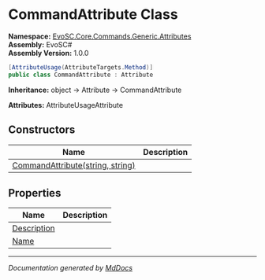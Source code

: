﻿<!--  
  <auto-generated>   
    The contents of this file were generated by a tool.  
    Changes to this file may be list if the file is regenerated  
  </auto-generated>   
-->

# CommandAttribute Class

**Namespace:** [EvoSC.Core.Commands.Generic.Attributes](../index.md)  
**Assembly:** EvoSC\#  
**Assembly Version:** 1.0.0

```csharp
[AttributeUsage(AttributeTargets.Method)]
public class CommandAttribute : Attribute
```

**Inheritance:** object → Attribute → CommandAttribute

**Attributes:** AttributeUsageAttribute

## Constructors

| Name                                                      | Description |
| --------------------------------------------------------- | ----------- |
| [CommandAttribute(string, string)](constructors/index.md) |             |

## Properties

| Name                                     | Description |
| ---------------------------------------- | ----------- |
| [Description](properties/Description.md) |             |
| [Name](properties/Name.md)               |             |

___

*Documentation generated by [MdDocs](https://github.com/ap0llo/mddocs)*
